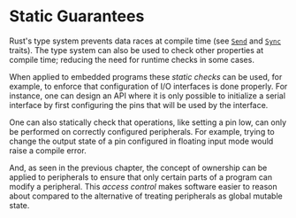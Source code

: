 # Static Guarantees

Rust's type system prevents data races at compile time (see [`Send`]
and [`Sync`] traits). The type system can also be used to check other properties
at compile time; reducing the need for runtime checks in some cases.

[`Send`]: https://doc.rust-lang.org/core/marker/trait.Send.html
[`Sync`]: https://doc.rust-lang.org/core/marker/trait.Sync.html

When applied to embedded programs these *static checks* can be used, for
example, to enforce that configuration of I/O interfaces is done properly. For
instance, one can design an API where it is only possible to initialize a serial
interface by first configuring the pins that will be used by the interface.

One can also statically check that operations, like setting a pin low, can only
be performed on correctly configured peripherals. For example, trying to change
the output state of a pin configured in floating input mode would raise a
compile error.

And, as seen in the previous chapter, the concept of ownership can be applied
to peripherals to ensure that only certain parts of a program can modify a
peripheral. This *access control* makes software easier to reason about
compared to the alternative of treating peripherals as global mutable state.
